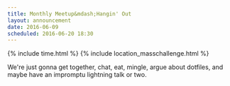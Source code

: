 ```yaml
---
title: Monthly Meetup&mdash;Hangin' Out
layout: announcement
date: 2016-06-09
scheduled: 2016-06-20 18:30
---
```


{% include time.html %}
{% include location_masschallenge.html %}

We're just gonna get together, chat, eat, mingle, argue about dotfiles, and
maybe have an impromptu lightning talk or two.
